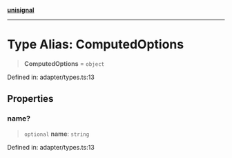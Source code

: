 [**unisignal**](../../../../README.md)

***

# Type Alias: ComputedOptions

> **ComputedOptions** = `object`

Defined in: adapter/types.ts:13

## Properties

### name?

> `optional` **name**: `string`

Defined in: adapter/types.ts:13

